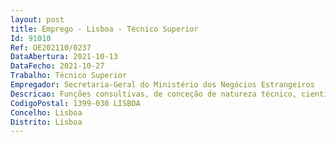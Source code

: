 ```yaml
--- 
layout: post
title: Emprego - Lisboa - Técnico Superior
Id: 91010
Ref: OE202110/0237
DataAbertura: 2021-10-13
DataFecho: 2021-10-27
Trabalho: Técnico Superior
Empregador: Secretaria-Geral do Ministério dos Negócios Estrangeiros
Descricao: Funções consultivas, de conceção de natureza técnico, científica e financeira em matéria de preparação e acompanhamento das aquisição de bens e serviços para o Ministério dos Negócios Estrangeiros (MNE).
CodigoPostal: 1399-030 LISBOA
Concelho: Lisboa
Distrito: Lisboa
--- 
```

